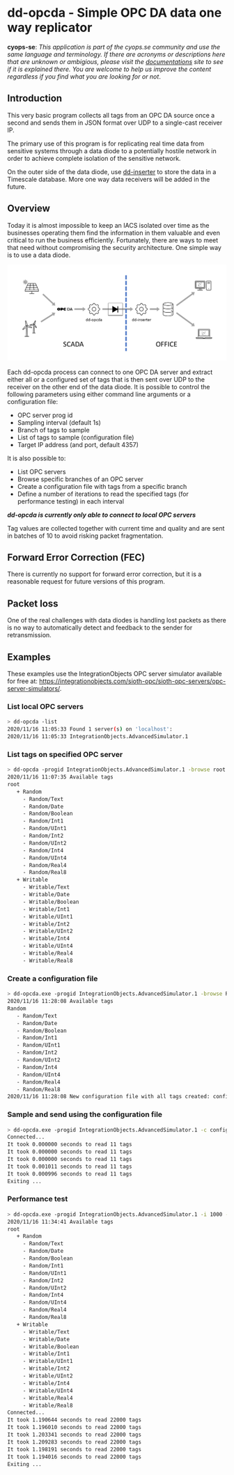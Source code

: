 # dd-opcda - Simple OPC DA data one way replicator
**cyops-se**: *This application is part of the cyops.se community and use the same language and terminology. If there are acronyms or descriptions here that are unknown or ambigious, please visit the [documentations](https://github.com/cyops-se/docs) site to see if it is explained there. You are welcome to help us improve the content regardless if you find what you are looking for or not*.

## Introduction
This very basic program collects all tags from an OPC DA source once a second and sends them in JSON format over UDP to a single-cast receiver IP.

The primary use of this program is for replicating real time data from sensitive systems through a data diode to a potentially hostile network in order to achieve complete isolation of the sensitive network.

On the outer side of the data diode, use [dd-inserter](https://github.com/cyops-se/dd-inserter) to store the data in a Timescale database. More one way data receivers will be added in the future.

## Overview
Today it is almost impossible to keep an IACS isolated over time as the businesses operating them find the information in them valuable and even critical to run the business efficiently. Fortunately, there are ways to meet that need without compromising the security architecture. One simple way is to use a data diode.

![example usage](./assets/diode-1.png)

Each dd-opcda process can connect to one OPC DA server and extract either all or a configured set of tags that is then sent over UDP to the receiver on the other end of the data diode. It is possible to control the following parameters using either command line arguments or a configuration file:
- OPC server prog id
- Sampling interval (default 1s)
- Branch of tags to sample
- List of tags to sample (configuration file)
- Target IP address (and port, default 4357)

It is also possible to:
- List OPC servers
- Browse specific branches of an OPC server
- Create a configuration file with tags from a specific branch
- Define a number of iterations to read the specified tags (for performance testing) in each interval

***dd-opcda is currently only able to connect to local OPC servers***

Tag values are collected together with current time and quality and are sent in batches of 10 to avoid risking packet fragmentation.

## Forward Error Correction (FEC)
There is currently no support for forward error correction, but it is a reasonable request for future versions of this program. 

## Packet loss
One of the real challenges with data diodes is handling lost packets as there is no way to automatically detect and feedback to the sender for retransmission.

## Examples
These examples use the IntegrationObjects OPC server simulator available for free at: https://integrationobjects.com/sioth-opc/sioth-opc-servers/opc-server-simulators/.

### List local OPC servers
```bash
> dd-opcda -list
2020/11/16 11:05:33 Found 1 server(s) on 'localhost':
2020/11/16 11:05:33 IntegrationObjects.AdvancedSimulator.1
```
### List tags on specified OPC server
```bash
> dd-opcda -progid IntegrationObjects.AdvancedSimulator.1 -browse root
2020/11/16 11:07:35 Available tags
root
   + Random
     - Random/Text
     - Random/Date
     - Random/Boolean
     - Random/Int1
     - Random/UInt1
     - Random/Int2
     - Random/UInt2
     - Random/Int4
     - Random/UInt4
     - Random/Real4
     - Random/Real8
   + Writable
     - Writable/Text
     - Writable/Date
     - Writable/Boolean
     - Writable/Int1
     - Writable/UInt1
     - Writable/Int2
     - Writable/UInt2
     - Writable/Int4
     - Writable/UInt4
     - Writable/Real4
     - Writable/Real8
```

### Create a configuration file
```bash
> dd-opcda.exe -progid IntegrationObjects.AdvancedSimulator.1 -browse Random -create -c config.json
2020/11/16 11:28:08 Available tags
Random
   - Random/Text
   - Random/Date
   - Random/Boolean
   - Random/Int1
   - Random/UInt1
   - Random/Int2
   - Random/UInt2
   - Random/Int4
   - Random/UInt4
   - Random/Real4
   - Random/Real8
2020/11/16 11:28:08 New configuration file with all tags created: config.json
```

### Sample and send using the configuration file
```bash
> dd-opcda.exe -progid IntegrationObjects.AdvancedSimulator.1 -c config.json -target 172.16.21.21
Connected...
It took 0.000000 seconds to read 11 tags
It took 0.000000 seconds to read 11 tags
It took 0.000000 seconds to read 11 tags
It took 0.001011 seconds to read 11 tags
It took 0.000996 seconds to read 11 tags
Exiting ...
```

### Performance test
```bash
> dd-opcda.exe -progid IntegrationObjects.AdvancedSimulator.1 -i 1000 -target 172.16.21.21
2020/11/16 11:34:41 Available tags
root
   + Random
     - Random/Text
     - Random/Date
     - Random/Boolean
     - Random/Int1
     - Random/UInt1
     - Random/Int2
     - Random/UInt2
     - Random/Int4
     - Random/UInt4
     - Random/Real4
     - Random/Real8
   + Writable
     - Writable/Text
     - Writable/Date
     - Writable/Boolean
     - Writable/Int1
     - Writable/UInt1
     - Writable/Int2
     - Writable/UInt2
     - Writable/Int4
     - Writable/UInt4
     - Writable/Real4
     - Writable/Real8
Connected...
It took 1.190644 seconds to read 22000 tags
It took 1.196010 seconds to read 22000 tags
It took 1.203341 seconds to read 22000 tags
It took 1.209283 seconds to read 22000 tags
It took 1.198191 seconds to read 22000 tags
It took 1.194016 seconds to read 22000 tags
Exiting ...
```